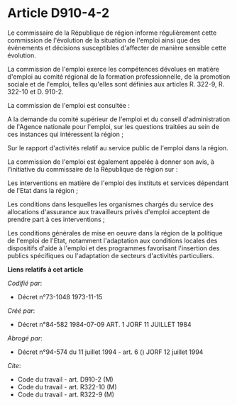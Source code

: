 # Article D910-4-2

Le commissaire de la République de région informe régulièrement cette commission de l'évolution de la situation de l'emploi
ainsi que des événements et décisions susceptibles d'affecter de manière sensible cette évolution.

La commission de l'emploi exerce les compétences dévolues en matière d'emploi au comité régional de la formation
professionnelle, de la promotion sociale et de l'emploi, telles qu'elles sont définies aux articles R. 322-9, R. 322-10 et D.
910-2.

La commission de l'emploi est consultée :

A la demande du comité supérieur de l'emploi et du conseil d'administration de l'Agence nationale pour l'emploi, sur les
questions traitées au sein de ces instances qui intéressent la région ;

Sur le rapport d'activités relatif au service public de l'emploi dans la région.

La commission de l'emploi est également appelée à donner son avis, à l'initiative du commissaire de la République de région
sur :

Les interventions en matière de l'emploi des instituts et services dépendant de l'Etat dans la région ;

Les conditions dans lesquelles les organismes chargés du service des allocations d'assurance aux travailleurs privés d'emploi
acceptent de prendre part à ces interventions ;

Les conditions générales de mise en oeuvre dans la région de la politique de l'emploi de l'Etat, notamment l'adaptation aux
conditions locales des dispositifs d'aide à l'emploi et des programmes favorisant l'insertion des publics spécifiques ou
l'adaptation de secteurs d'activités particuliers.

**Liens relatifs à cet article**

_Codifié par_:

  - Décret n°73-1048 1973-11-15

_Créé par_:

  - Décret n°84-582 1984-07-09 ART. 1 JORF 11 JUILLET 1984

_Abrogé par_:

  - Décret n°94-574 du 11 juillet 1994 - art. 6 () JORF 12 juillet 1994

_Cite_:

  - Code du travail - art. D910-2 (M)
  - Code du travail - art. R322-10 (M)
  - Code du travail - art. R322-9 (M)
